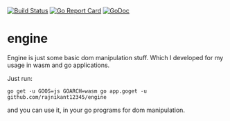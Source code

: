 
[![Build Status](https://travis-ci.org/rajnikant12345/engine.svg?branch=master)](https://travis-ci.org/rajnikant12345/engine)  [![Go Report Card](https://goreportcard.com/badge/github.com/rajnikant12345/engine)](https://goreportcard.com/report/github.com/rajnikant12345/engine) [![GoDoc](https://godoc.org/github.com/rajnikant12345/engine?status.svg)](https://godoc.org/github.com/rajnikant12345/engine)



# engine

Engine is just some basic dom manipulation stuff. Which I developed for my usage in wasm and go applications.

Just run:

`go get -u GOOS=js GOARCH=wasm go app.goget -u github.com/rajnikant12345/engine`

and you can use it, in your go programs for dom manipulation.
